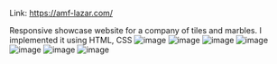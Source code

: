 Link: https://amf-lazar.com/

Responsive showcase website for a company of tiles and marbles. I implemented it using HTML, CSS
![image](https://user-images.githubusercontent.com/56969009/198846464-c033655b-3063-4e9c-9cd3-ddecc4dd1823.png)
![image](https://user-images.githubusercontent.com/56969009/198846483-5db6627c-0783-4f81-8ad4-5c5f6b46fd01.png)
![image](https://user-images.githubusercontent.com/56969009/198846495-20d3004a-0661-4669-9bc1-09c5e918ed2b.png)
![image](https://user-images.githubusercontent.com/56969009/198846511-78bd4eff-7b03-4724-82e6-443573a8b4d2.png)
![image](https://user-images.githubusercontent.com/56969009/198846520-582fcce3-6daa-42d0-a0b3-eebde4fa0e6c.png)
![image](https://user-images.githubusercontent.com/56969009/198846529-1a59d866-2b70-407a-8205-b712e62774cc.png)
![image](https://user-images.githubusercontent.com/56969009/198846553-f65cf3fc-8420-45ad-aa6d-0f4c7b37a40d.png)




